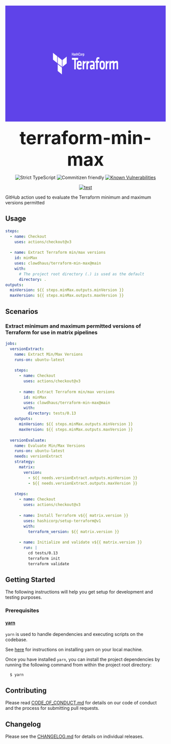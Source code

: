 <p align="center">
  <img src=".github/terraform.png" alt="terraform" height="364px">
</p>
<h1 style="font-size: 56px; margin: 0; padding: 0;" align="center">
  terraform-min-max
</h1>
<p align="center">
  <img src="https://badgen.net/badge/TypeScript/strict%20%F0%9F%92%AA/blue" alt="Strict TypeScript">
  <img src="https://img.shields.io/badge/commitizen-friendly-brightgreen.svg" alt="Commitizen friendly">
  <a href="https://snyk.io/test/github/clowdhaus/terraform-min-max">
    <img src="https://snyk.io/test/github/clowdhaus/terraform-min-max/badge.svg" alt="Known Vulnerabilities" data-canonical-src="https://snyk.io/test/github/clowdhaus/terraform-min-max">
  </a>
</p>
<p align="center">
  <a href="https://github.com/clowdhaus/terraform-min-max/actions?query=workflow%3Atest">
    <img src="https://github.com/clowdhaus/terraform-min-max/workflows/test/badge.svg?branch=main" alt="test">
  </a>
</p>

GitHub action used to evaluate the Terraform minimum and maximum versions permitted

## Usage

```yml
steps:
  - name: Checkout
    uses: actions/checkout@v3

  - name: Extract Terraform min/max versions
    id: minMax
    uses: clowdhaus/terraform-min-max@main
    with:
      # The project root directory (.) is used as the default
      directory: .
outputs:
  minVersion: ${{ steps.minMax.outputs.minVersion }}
  maxVersion: ${{ steps.minMax.outputs.maxVersion }}
```

## Scenarios

### Extract minimum and maximum permitted versions of Terraform for use in matrix pipelines

```yml
jobs:
  versionExtract:
    name: Extract Min/Max Versions
    runs-on: ubuntu-latest

    steps:
      - name: Checkout
        uses: actions/checkout@v3

      - name: Extract Terraform min/max versions
        id: minMax
        uses: clowdhaus/terraform-min-max@main
        with:
          directory: tests/0.13
    outputs:
      minVersion: ${{ steps.minMax.outputs.minVersion }}
      maxVersion: ${{ steps.minMax.outputs.maxVersion }}

  versionEvaluate:
    name: Evaluate Min/Max Versions
    runs-on: ubuntu-latest
    needs: versionExtract
    strategy:
      matrix:
        version:
          - ${{ needs.versionExtract.outputs.minVersion }}
          - ${{ needs.versionExtract.outputs.maxVersion }}

    steps:
      - name: Checkout
        uses: actions/checkout@v3

      - name: Install Terraform v${{ matrix.version }}
        uses: hashicorp/setup-terraform@v1
        with:
          terraform_version: ${{ matrix.version }}

      - name: Initialize and validate v${{ matrix.version }}
        run: |
          cd tests/0.13
          terraform init
          terraform validate
```

## Getting Started

The following instructions will help you get setup for development and testing purposes.

### Prerequisites

#### [yarn](https://github.com/yarnpkg/yarn)

`yarn` is used to handle dependencies and executing scripts on the codebase.

See [here](https://yarnpkg.com/en/docs/install#debian-stable) for instructions on installing yarn on your local machine.

Once you have installed `yarn`, you can install the project dependencies by running the following command from within the project root directory:

```bash
  $ yarn
```

## Contributing

Please read [CODE_OF_CONDUCT.md](.github/CODE_OF_CONDUCT.md) for details on our code of conduct and the process for submitting pull requests.

## Changelog

Please see the [CHANGELOG.md](CHANGELOG.md) for details on individual releases.
